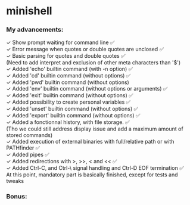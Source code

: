 # minishell

### My advancements:
✓ Show prompt waiting for command line ✅
<br />✓ Error message when quotes or double quotes are unclosed ✅
<br />✓ Basic parsing for quotes and double quotes ✅
<br />(Need to add interpret and exclusion of other meta characters than '$')
<br />✓ Added 'echo' builtin command (with -n option) ✅
<br />✓ Added 'cd' builtin command (without options) ✅
<br />✓ Added 'pwd' builtin command (without options)
<br />✓ Added 'env' builtin command (without options or arguments) ✅
<br />✓ Added 'exit' builtin command (without options) ✅
<br />✓ Added possibility to create personal variables ✅
<br />✓ Added 'unset' builtin command (without options) ✅
<br />✓ Added 'export' builtin command (without options) ✅
<br />✓ Added a fonctionnal history, with file storage. ✅
<br />(Tho we could still address display issue and add a maximum amount of stored commands)
<br />✓ Added execution of external binaries with full/relative path or with PATHfinder ✅
<br />✓ Added pipes ✅
<br />✓ Added redirections with >, >>, < and << ✅
<br />✓ Added Ctrl-C, and Ctrl-\ signal handling and Ctrl-D EOF termination ✅
<br /> At this point, mandatory part is basically finished, except for tests and tweaks
### Bonus:
